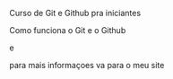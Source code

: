 Curso de Git e Github pra iniciantes

Como funciona o Git e o Github

e 

para mais informaçoes va para o meu site
